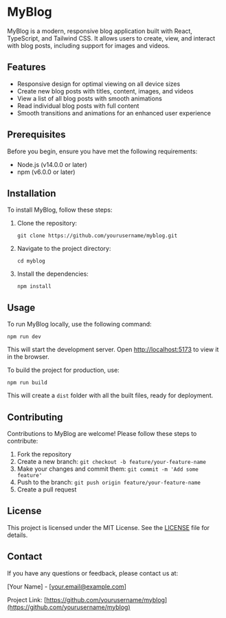 # MyBlog

MyBlog is a modern, responsive blog application built with React, TypeScript, and Tailwind CSS. It allows users to create, view, and interact with blog posts, including support for images and videos.

## Features

- Responsive design for optimal viewing on all device sizes
- Create new blog posts with titles, content, images, and videos
- View a list of all blog posts with smooth animations
- Read individual blog posts with full content
- Smooth transitions and animations for an enhanced user experience

## Prerequisites

Before you begin, ensure you have met the following requirements:

- Node.js (v14.0.0 or later)
- npm (v6.0.0 or later)

## Installation

To install MyBlog, follow these steps:

1. Clone the repository:
   ```
   git clone https://github.com/yourusername/myblog.git
   ```

2. Navigate to the project directory:
   ```
   cd myblog
   ```

3. Install the dependencies:
   ```
   npm install
   ```

## Usage

To run MyBlog locally, use the following command:

```
npm run dev
```

This will start the development server. Open [http://localhost:5173](http://localhost:5173) to view it in the browser.

To build the project for production, use:

```
npm run build
```

This will create a `dist` folder with all the built files, ready for deployment.

## Contributing

Contributions to MyBlog are welcome! Please follow these steps to contribute:

1. Fork the repository
2. Create a new branch: `git checkout -b feature/your-feature-name`
3. Make your changes and commit them: `git commit -m 'Add some feature'`
4. Push to the branch: `git push origin feature/your-feature-name`
5. Create a pull request

## License

This project is licensed under the MIT License. See the [LICENSE](LICENSE) file for details.

## Contact

If you have any questions or feedback, please contact us at:

[Your Name] - [your.email@example.com]

Project Link: [https://github.com/yourusername/myblog](https://github.com/yourusername/myblog)